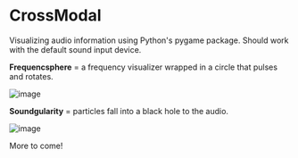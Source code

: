 # CrossModal
Visualizing audio information using Python's pygame package. Should work with the default sound input device.


**Frequencsphere** = a frequency visualizer wrapped in a circle that pulses and rotates.

![image](https://github.com/user-attachments/assets/9a516a95-7bd0-42d9-b6b8-6eb17a88562d)

**Soundgularity** = particles fall into a black hole to the audio.

![image](https://github.com/user-attachments/assets/73f66f37-fc24-4f65-b552-baf02b45862c)


More to come!
